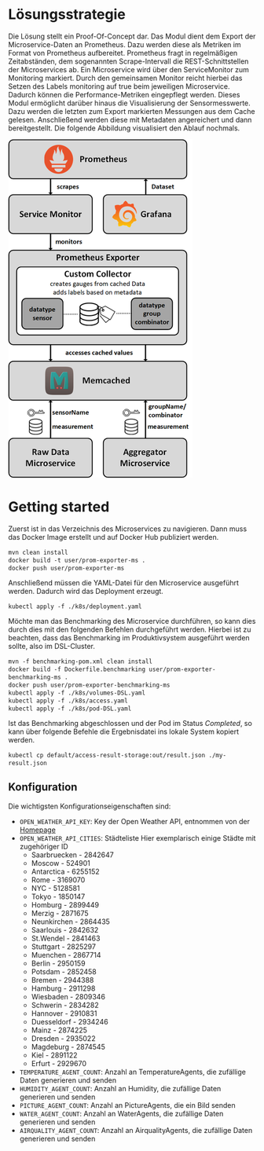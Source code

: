 # Lösungsstrategie
Die Lösung stellt ein Proof-Of-Concept dar. Das Modul dient dem Export der Microservice-Daten an Prometheus.
Dazu werden diese als Metriken im Format von Prometheus aufbereitet.
Prometheus fragt in regelmäßigen Zeitabständen, dem sogenannten Scrape-Intervall die REST-Schnittstellen der Microservices ab.
Ein Microservice wird über den ServiceMonitor zum Monitoring markiert. Durch den gemeinsamen Monitor reicht hierbei
das Setzen des Labels monitoring auf true beim jeweiligen Microservice. Dadurch können die Performance-Metriken eingepflegt werden.
Dieses Modul ermöglicht darüber hinaus die Visualisierung der Sensormesswerte. 
Dazu werden die letzten zum Export markierten Messungen aus dem Cache gelesen.
Anschließend werden diese mit Metadaten angereichert und dann bereitgestellt.
Die folgende Abbildung visualisiert den Ablauf nochmals.

![](../_markdown-images/prom-exporter.png)

# Getting started
Zuerst ist in das Verzeichnis des Microservices zu navigieren.
Dann muss das Docker Image erstellt und auf Docker Hub publiziert werden.
```
mvn clean install
docker build -t user/prom-exporter-ms .
docker push user/prom-exporter-ms
```
Anschließend müssen die YAML-Datei für den Microservice ausgeführt werden.
Dadurch wird das Deployment erzeugt.
````
kubectl apply -f ./k8s/deployment.yaml
````
Möchte man das Benchmarking des Microservice durchführen, so kann dies durch dies mit den folgenden Befehlen durchgeführt werden.
Hierbei ist zu beachten, dass das Benchmarking im Produktivsystem ausgeführt werden sollte, also im DSL-Cluster.
````
mvn -f benchmarking-pom.xml clean install
docker build -f Dockerfile.benchmarking user/prom-exporter-benchmarking-ms .
docker push user/prom-exporter-benchmarking-ms
kubectl apply -f ./k8s/volumes-DSL.yaml
kubectl apply -f ./k8s/access.yaml
kubectl apply -f ./k8s/pod-DSL.yaml
````
Ist das Benchmarking abgeschlossen und der Pod im Status *Completed*, so kann über folgende Befehle die Ergebnisdatei ins lokale System kopiert werden.
````
kubectl cp default/access-result-storage:out/result.json ./my-result.json
````

## Konfiguration
Die wichtigsten Konfigurationseigenschaften sind:
* `OPEN_WEATHER_API_KEY`: Key der Open Weather API, entnommen von der [Homepage](https://openweathermap.org/appid)
* `OPEN_WEATHER_API_CITIES`: Städteliste
  Hier exemplarisch einige Städte mit zugehöriger ID
    * Saarbruecken - 2842647
    * Moscow - 524901
    * Antarctica - 6255152
    * Rome - 3169070
    * NYC - 5128581
    * Tokyo - 1850147
    * Homburg - 2899449
    * Merzig - 2871675
    * Neunkirchen - 2864435
    * Saarlouis - 2842632
    * St.Wendel - 2841463
    * Stuttgart - 2825297
    * Muenchen - 2867714
    * Berlin - 2950159
    * Potsdam - 2852458
    * Bremen - 2944388
    * Hamburg - 2911298
    * Wiesbaden - 2809346
    * Schwerin - 2834282
    * Hannover - 2910831
    * Duesseldorf - 2934246
    * Mainz - 2874225
    * Dresden - 2935022
    * Magdeburg - 2874545
    * Kiel - 2891122
    * Erfurt - 2929670
* `TEMPERATURE_AGENT_COUNT`: Anzahl an TemperatureAgents, die zufällige Daten generieren und senden
* `HUMIDITY_AGENT_COUNT`: Anzahl an Humidity, die zufällige Daten generieren und senden
* `PICTURE_AGENT_COUNT`: Anzahl an PictureAgents, die ein Bild senden
* `WATER_AGENT_COUNT`: Anzahl an WaterAgents, die zufällige Daten generieren und senden
* `AIRQUALITY_AGENT_COUNT`: Anzahl an AirqualityAgents, die zufällige Daten generieren und senden
